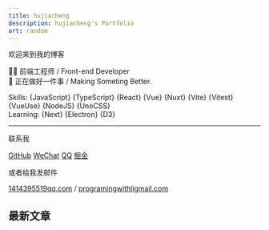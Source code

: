 ```yaml
---
title: hujiacheng
description: hujiacheng's Portfolio
art: random
---
```


欢迎来到我的博客

🧑‍💻 前端工程师 / Front-end Developer<br/>
💪 正在做好一件事 / Making Someting Better.

Skills: {JavaScript} {TypeScript} {React} {Vue} {Nuxt} {Vite} {Vitest} {VueUse} {NodeJS} {UnoCSS}<br>
Learning: {Next} {Electron} {D3}<br>

<div flex-auto />

---

联系我

<p flex="~ gap-2 wrap" class="mt--2!">
  <a href="https://github.com/skyline523" target="_blank"><span op75 i-simple-icons-github /> GitHub</a>
  <a href="" title="chilie0321"><span op75 i-simple-icons-wechat /> WeChat</a>
  <a href="" title="1414395519"><span op75 i-simple-icons-tencentqq /> QQ</a>
  <a href="https://juejin.cn/user/299506278870062" target="_blank"><span op75 i-simple-icons-juejin /> 掘金</a>
</p>

或者给我发邮件

<a href="mailto:1414395519@qq.com" font-mono>1414395519<span i-carbon-at/>qq.com</a> / <a href="mailto:programingwithli@gmail.com" font-mono>programingwithli<span i-carbon-at/>gmail.com</a>

<div flex-auto />

## 最新文章

<ListPosts type="all" :limit="5" />
